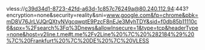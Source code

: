 vless://c39d34d1-8723-42fd-a63d-1c857c76249a@80.240.112.94:443?encryption=none&security=reality&sni=www.google.com&fp=chrome&pbk=mD8V76JrLVJQrQXtyNVgcqwptE9PzcF8nEJe3MyhTDY&sid=f0db85b11110c6&spx=%2Fsearch%3Fq%3Dnews&allowInsecure=1&type=tcp&headerType=none&host=v2line.t.me#t.me%2Fv2Line%20%7C%20%282184%29%20%7C%20Frankfurt%20%7C%20DE%20%7C%20VLESS
